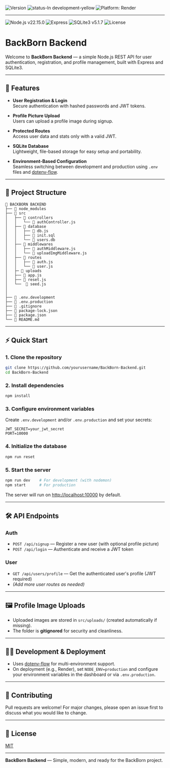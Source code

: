 ![Version](https://img.shields.io/badge/Version-1.0.0-blue)
![status-In development-yellow](https://img.shields.io/badge/Status-In%20development-yellow)
![Platform: Render](https://img.shields.io/badge/platform-Render-8e44ad?logo=render&logoColor=white)

---

![Node.js v22.15.0](https://img.shields.io/badge/node-v22.15.0-339933?logo=node.js&logoColor=white)
![Express](https://img.shields.io/badge/express-5.1.0-orange)
![SQLite3 v5.1.7](https://img.shields.io/badge/sqlite3-5.1.7-20b2aa?logo=sqlite&logoColor=white)
![License](https://img.shields.io/badge/license-MIT-brightgreen)

# BackBorn Backend

Welcome to **BackBorn Backend** — a simple Node.js REST API for user authentication, registration, and profile management, built with Express and SQLite3.

---

## 🚀 Features

- **User Registration & Login**  
    Secure authentication with hashed passwords and JWT tokens.

- **Profile Picture Upload**  
    Users can upload a profile image during signup.

- **Protected Routes**  
    Access user data and stats only with a valid JWT.

- **SQLite Database**  
    Lightweight, file-based storage for easy setup and portability.

- **Environment-Based Configuration**  
    Seamless switching between development and production using `.env` files and [dotenv-flow](https://www.npmjs.com/package/dotenv-flow).

---

## 📁 Project Structure

```
📁 BACKBORN BACKEND
├── 📁 node_modules
├── 📁 src
│   ├── 📁 controllers
│   │   └── 📄 authController.js
│   ├── 📁 database
│   │   ├── 📄 db.js
│   │   ├── 📄 init.sql
│   │   └── 💾 users.db
│   ├── 📁 middlewares
│   │   ├── 📄 authMiddleware.js
│   │   └── 📄 uploadImgMiddleware.js
│   ├── 📁 routes
│   │   ├── 📄 auth.js
│   │   └── 📄 user.js
│   ├─ 📁 uploads
│   ├── 📄 app.js
│   ├── 📄 reset.js
│   └──  📄 seed.js
│
│
├── 📄 .env.development
├── 📄 .env.production
├── 📄 .gitignore
├── 📄 package-lock.json
├── 📄 package.json
└── 📘 README.md
```

---

## ⚡️ Quick Start

### 1. **Clone the repository**

```bash
git clone https://github.com/yourusername/BackBorn-Backend.git
cd BackBorn-Backend
```

### 2. **Install dependencies**

```bash
npm install
```

### 3. **Configure environment variables**

Create `.env.development` and/or `.env.production` and set your secrets:

```env
JWT_SECRET=your_jwt_secret
PORT=10000
```

### 4. **Initialize the database**

```bash
npm run reset
```

### 5. **Start the server**

```bash
npm run dev    # For development (with nodemon)
npm start      # For production
```

The server will run on [http://localhost:10000](http://localhost:10000) by default.

---

## 🛠️ API Endpoints

### **Auth**
- `POST /api/signup` — Register a new user (with optional profile picture)
- `POST /api/login` — Authenticate and receive a JWT token

### **User**
- `GET /api/users/profile` — Get the authenticated user's profile (JWT required)
- *(Add more user routes as needed)*

---

## 🖼️ Profile Image Uploads

- Uploaded images are stored in `src/uploads/` (created automatically if missing).
- The folder is **gitignored** for security and cleanliness.

---

## 🧑‍💻 Development & Deployment

- Uses [dotenv-flow](https://www.npmjs.com/package/dotenv-flow) for multi-environment support.
- On deployment (e.g., Render), set `NODE_ENV=production` and configure your environment variables in the dashboard or via `.env.production`.

---

## 🤝 Contributing

Pull requests are welcome! For major changes, please open an issue first to discuss what you would like to change.

---

## 📄 License

[MIT](LICENSE)

---

**BackBorn Backend** — Simple, modern, and ready for the BackBorn project.
